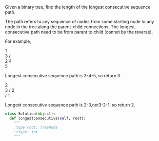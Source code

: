 
Given a binary tree, find the length of the longest consecutive sequence path.


The path refers to any sequence of nodes from some starting node to any node in the tree along the parent-child connections. The longest consecutive path need to be from parent to child (cannot be the reverse).



For example,

   1
    \
     3
    / \
   2   4
        \
         5

Longest consecutive sequence path is 3-4-5, so return 3. 

   2
    \
     3
    / 
   2    
  / 
 1

Longest consecutive sequence path is 2-3,not3-2-1, so return 2.




```python
class Solution(object):
  def longestConsecutive(self, root):
    """
    :type root: TreeNode
    :rtype: int
    """
```
